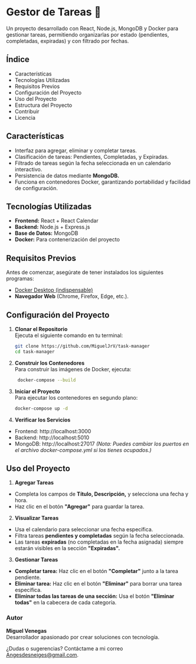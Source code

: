 # Gestor de Tareas 📝
Un proyecto desarrollado con React, Node.js, MongoDB y Docker para gestionar tareas, permitiendo organizarlas por estado (pendientes, completadas, expiradas) y con filtrado por fechas.

## Índice
- Características
- Tecnologías Utilizadas
- Requisitos Previos
- Configuración del Proyecto
- Uso del Proyecto
- Estructura del Proyecto
- Contribuir
- Licencia

## Características
- Interfaz para agregar, eliminar y completar tareas.
- Clasificación de tareas: Pendientes, Completadas, y Expiradas.
- Filtrado de tareas según la fecha seleccionada en un calendario interactivo.
- Persistencia de datos mediante **MongoDB.**
- Funciona en contenedores Docker, garantizando portabilidad y facilidad de configuración.

## Tecnologías Utilizadas
- **Frontend:** React + React Calendar
- **Backend:** Node.js + Express.js
- **Base de Datos:** MongoDB
- **Docker:** Para contenerización del proyecto

## Requisitos Previos
Antes de comenzar, asegúrate de tener instalados los siguientes programas:

- [Docker Desktop (indispensable)](https://www.docker.com/products/docker-desktop)
- **Navegador Web** (Chrome, Firefox, Edge, etc.).

## Configuración del Proyecto

1. **Clonar el Repositorio**  
   Ejecuta el siguiente comando en tu terminal:

   ```bash
   git clone https://github.com/MiguelJrV/task-manager
   cd task-manager
   ```
2. **Construir los Contenedores**  
   Para construir las imágenes de Docker, ejecuta:
   ```bash
    docker-compose --build
    ```
3. **Iniciar el Proyecto**  
   Para ejecutar los contenedores en segundo plano:
   ```bash
   docker-compose up -d
   ```
4. **Verificar los Servicios**
- Frontend: http://localhost:3000
- Backend: http://localhost:5010
- MongoDB: http://localhost:27017
*(Nota: Puedes cambiar los puertos en el archivo docker-compose.yml si los tienes ocupados.)*

## Uso del Proyecto
1. **Agregar Tareas**
- Completa los campos de **Título, Descripción,** y selecciona una fecha y hora.
- Haz clic en el botón **"Agregar"** para guardar la tarea.
2. **Visualizar Tareas**
- Usa el calendario para seleccionar una fecha específica.
- Filtra tareas **pendientes y completadas** según la fecha seleccionada.
- Las tareas **expiradas** (no completadas en la fecha asignada) siempre estarán visibles en la sección **"Expiradas".**
3. **Gestionar Tareas**
- **Completar tarea:** Haz clic en el botón **"Completar"** junto a la tarea pendiente.
- **Eliminar tarea:** Haz clic en el botón **"Eliminar"** para borrar una tarea específica.
- **Eliminar todas las tareas de una sección:** Usa el botón **"Eliminar todas"** en la cabecera de cada categoría.

### Autor
**Miguel Venegas**  
Desarrollador apasionado por crear soluciones con tecnología.

¿Dudas o sugerencias? Contáctame a mi correo Angesdesneiges@gmail.com.